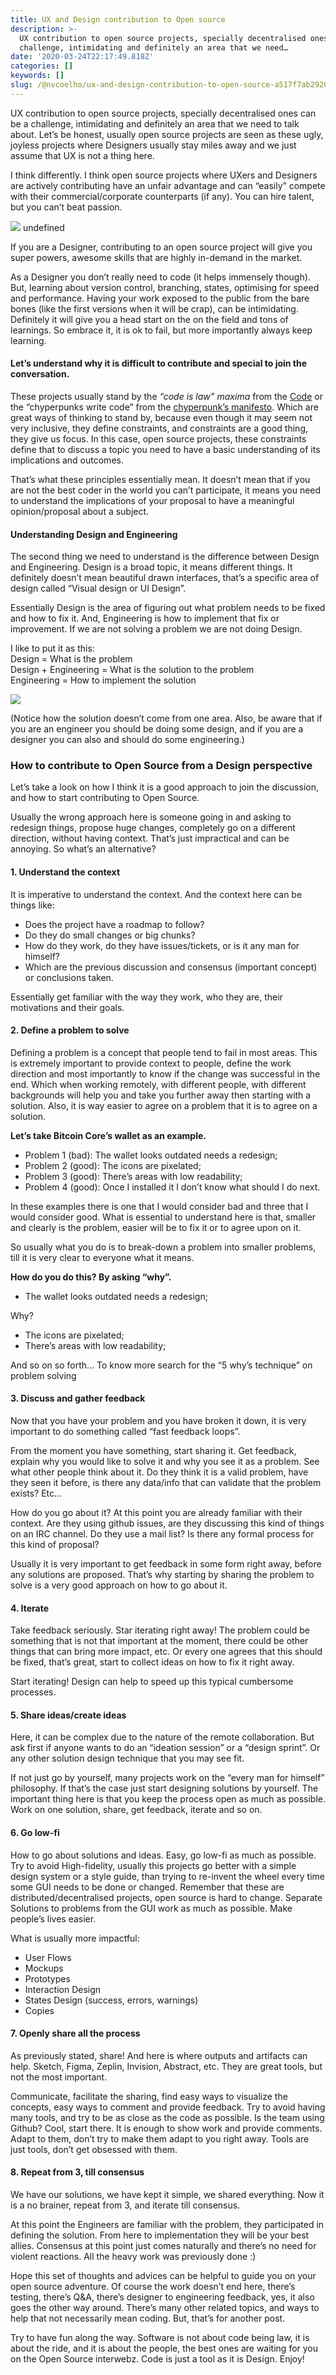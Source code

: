 ```yaml
---
title: UX and Design contribution to Open source
description: >-
  UX contribution to open source projects, specially decentralised ones can be a
  challenge, intimidating and definitely an area that we need…
date: '2020-03-24T22:17:49.818Z'
categories: []
keywords: []
slug: /@nvcoelho/ux-and-design-contribution-to-open-source-a517f7ab2920
---
```


UX contribution to open source projects, specially decentralised ones can be a challenge, intimidating and definitely an area that we need to talk about. Let’s be honest, usually open source projects are seen as these ugly, joyless projects where Designers usually stay miles away and we just assume that UX is not a thing here.

I think differently. I think open source projects where UXers and Designers are actively contributing have an unfair advantage and can “easily” compete with their commercial/corporate counterparts (if any). You can hire talent, but you can’t beat passion.

![](img/1__u52WH__MY__bPpqrb6b1tYiQ.jpeg)
undefined

If you are a Designer, contributing to an open source project will give you super powers, awesome skills that are highly in-demand in the market.

As a Designer you don’t really need to code (it helps immensely though). But, learning about version control, branching, states, optimising for speed and performance. Having your work exposed to the public from the bare bones (like the first versions when it will be crap), can be intimidating. Definitely it will give you a head start on the on the field and tons of learnings. So embrace it, it is ok to fail, but more importantly always keep learning.

#### **Let’s understand why it is difficult to contribute and special to join the conversation.**

These projects usually stand by the _“code is law”_ _maxima_ from the [Code](http://codev2.cc/download+remix/Lessig-Codev2.pdf) or the “chyperpunks write code” from the [chyperpunk’s manifesto](https://github.com/NakamotoInstitute/nakamotoinstitute.org/blob/master/sni/static/docs/cypherpunk-manifesto.txt). Which are great ways of thinking to stand by, because even though it may seem not very inclusive, they define constraints, and constraints are a good thing, they give us focus. In this case, open source projects, these constraints define that to discuss a topic you need to have a basic understanding of its implications and outcomes.

That’s what these principles essentially mean. It doesn’t mean that if you are not the best coder in the world you can’t participate, it means you need to understand the implications of your proposal to have a meaningful opinion/proposal about a subject.

#### **Understanding Design and Engineering**

The second thing we need to understand is the difference between Design and Engineering. Design is a broad topic, it means different things. It definitely doesn’t mean beautiful drawn interfaces, that’s a specific area of design called “Visual design or UI Design”.

Essentially Design is the area of figuring out what problem needs to be fixed and how to fix it. And, Engineering is how to implement that fix or improvement. If we are not solving a problem we are not doing Design.

I like to put it as this:  
Design = What is the problem  
Design + Engineering = What is the solution to the problem  
Engineering = How to implement the solution

![](img/1__gxyxtWH0df__L9dz0RAbU__w.png)

(Notice how the solution doesn’t come from one area. Also, be aware that if you are an engineer you should be doing some design, and if you are a designer you can also and should do some engineering.)

### **How to contribute to Open Source from a Design perspective**

Let’s take a look on how I think it is a good approach to join the discussion, and how to start contributing to Open Source.

Usually the wrong approach here is someone going in and asking to redesign things, propose huge changes, completely go on a different direction, without having context. That’s just impractical and can be annoying. So what’s an alternative?

#### **1\. Understand the context**

It is imperative to understand the context. And the context here can be things like:

*   Does the project have a roadmap to follow?
*   Do they do small changes or big chunks?
*   How do they work, do they have issues/tickets, or is it any man for himself?
*   Which are the previous discussion and consensus (important concept) or conclusions taken.

Essentially get familiar with the way they work, who they are, their motivations and their goals.

#### **2\. Define a problem to solve**

Defining a problem is a concept that people tend to fail in most areas. This is extremely important to provide context to people, define the work direction and most importantly to know if the change was successful in the end. Which when working remotely, with different people, with different backgrounds will help you and take you further away then starting with a solution. Also, it is way easier to agree on a problem that it is to agree on a solution.

**Let’s take Bitcoin Core’s wallet as an example.**

*   Problem 1 (bad): The wallet looks outdated needs a redesign;
*   Problem 2 (good): The icons are pixelated;
*   Problem 3 (good): There’s areas with low readability;
*   Problem 4 (good): Once I installed it I don’t know what should I do next.

In these examples there is one that I would consider bad and three that I would consider good. What is essential to understand here is that, smaller and clearly is the problem, easier will be to fix it or to agree upon on it.

So usually what you do is to break-down a problem into smaller problems, till it is very clear to everyone what it means.

**How do you do this? By asking “why”.**

*   The wallet looks outdated needs a redesign;

Why?

*   The icons are pixelated;
*   There’s areas with low readability;

And so on so forth… To know more search for the “5 why’s technique” on problem solving

#### **3\. Discuss and gather feedback**

Now that you have your problem and you have broken it down, it is very important to do something called “fast feedback loops”.

From the moment you have something, start sharing it. Get feedback, explain why you would like to solve it and why you see it as a problem. See what other people think about it. Do they think it is a valid problem, have they seen it before, is there any data/info that can validate that the problem exists? Etc…

How do you go about it? At this point you are already familiar with their context. Are they using github issues, are they discussing this kind of things on an IRC channel. Do they use a mail list? Is there any formal process for this kind of proposal?

Usually it is very important to get feedback in some form right away, before any solutions are proposed. That’s why starting by sharing the problem to solve is a very good approach on how to go about it.

#### **4\. Iterate**

Take feedback seriously. Star iterating right away! The problem could be something that is not that important at the moment, there could be other things that can bring more impact, etc. Or every one agrees that this should be fixed, that’s great, start to collect ideas on how to fix it right away.

Start iterating! Design can help to speed up this typical cumbersome processes.

#### **5\. Share ideas/create ideas**

Here, it can be complex due to the nature of the remote collaboration. But ask first if anyone wants to do an “ideation session” or a “design sprint”. Or any other solution design technique that you may see fit.

If not just go by yourself, many projects work on the “every man for himself” philosophy. If that’s the case just start designing solutions by yourself. The important thing here is that you keep the process open as much as possible. Work on one solution, share, get feedback, iterate and so on.

#### **6\. Go low-fi**

How to go about solutions and ideas. Easy, go low-fi as much as possible. Try to avoid High-fidelity, usually this projects go better with a simple design system or a style guide, than trying to re-invent the wheel every time some GUI needs to be done or changed. Remember that these are distributed/decentralised projects, open source is hard to change. Separate Solutions to problems from the GUI work as much as possible. Make people’s lives easier.

What is usually more impactful:

*   User Flows
*   Mockups
*   Prototypes
*   Interaction Design
*   States Design (success, errors, warnings)
*   Copies

#### **7\. Openly share all the process**

As previously stated, share! And here is where outputs and artifacts can help. Sketch, Figma, Zeplin, Invision, Abstract, etc. They are great tools, but not the most important.

Communicate, facilitate the sharing, find easy ways to visualize the concepts, easy ways to comment and provide feedback. Try to avoid having many tools, and try to be as close as the code as possible. Is the team using Github? Cool, start there. It is enough to show work and provide comments. Adapt to them, don’t try to make them adapt to you right away. Tools are just tools, don’t get obsessed with them.

#### **8\. Repeat from 3, till consensus**

We have our solutions, we have kept it simple, we shared everything. Now it is a no brainer, repeat from 3, and iterate till consensus.

At this point the Engineers are familiar with the problem, they participated in defining the solution. From here to implementation they will be your best allies. Consensus at this point just comes naturally and there’s no need for violent reactions. All the heavy work was previously done :)

Hope this set of thoughts and advices can be helpful to guide you on your open source adventure. Of course the work doesn’t end here, there’s testing, there’s Q&A, there’s designer to engineering feedback, yes, it also goes the other way around. There’s many other related topics, and ways to help that not necessarily mean coding. But, that’s for another post.

Try to have fun along the way. Software is not about code being law, it is about the ride, and it is about the people, the best ones are waiting for you on the Open Source interwebz. Code is just a tool as it is Design. Enjoy!